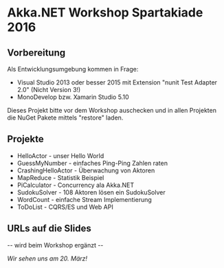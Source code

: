 # Akka.NET Workshop Spartakiade 2016

## Vorbereitung

Als Entwicklungsumgebung kommen in Frage:

 * Visual Studio 2013 oder besser 2015 mit Extension "nunit Test Adapter 2.0" (Nicht Version 3!)
 * MonoDevelop bzw. Xamarin Studio 5.10

Dieses Projekt bitte vor dem Workshop auschecken und
in allen Projekten die NuGet Pakete mittels "restore" laden.


## Projekte

 * HelloActor - unser Hello World
 * GuessMyNumber - einfaches Ping-Ping Zahlen raten
 * CrashingHelloActor - Überwachung von Aktoren
 * MapReduce - Statistik Beispiel
 * PiCalculator - Concurrency ala Akka.NET
 * SudokuSolver - 108 Aktoren lösen ein SudokuSolver
 * WordCount - einfache Stream Implementierung 
 * ToDoList - CQRS/ES und Web API


## URLs auf die Slides

-- wird beim Workshop ergänzt -- 


*Wir sehen uns am 20. März!*
